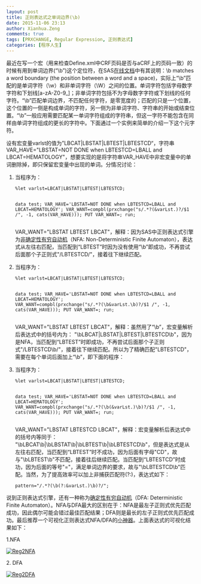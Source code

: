 ```yaml
---
layout: post
title: 正则表达式之单词边界(\b)
date: 2015-11-06 23:13
author: Xianhua.Zeng
comments: true
tags: [PRXCHANGE, Regular Expression, 正则表达式]
categories: [程序人生]
---
```

<p>最近在写一个宏（用来检查Define.xml中CRF页码是否与aCRF上的页码一致）的时候有用到单词边界(“\b”)这个定位符，在SAS<span style="text-decoration: none;"><a href="https://support.sas.com/documentation/cdl/en/lrdict/64316/HTML/default/viewer.htm#a003288497.htm" target="_blank">在线文档</a></span>中有其说明：\b matches a word boundary (the position between a word and a space)，实际上“\b”匹配的是单词字符（\w）和非单词字符（\W）之间的位置。单词字符包括字母数字字符和下划线[a-zA-Z0-9_]；非单词字符包括不为字母数字字符或下划线的任何字符。“\b”匹配单词边界，不匹配任何字符，是零宽度的；匹配的只是一个位置，这个位置的一侧是构成单词的字符，另一侧为非单词字符、字符串的开始或结束位置。“\b”一般应用需要匹配某一单词字符组成的字符串，但这一字符不能包含在同样由单词字符组成的更长的字符中。下面通过一个实例来简单的介绍一下这个元字符。</p>
<p>设有宏变量varlst的值为”LBCAT|LBSTAT|LBTEST|LBTESTCD“，字符串VAR_HAVE="LBSTAT=NOT DONE when LBTESTCD=LBALL and LBCAT=HEMATOLOGY"，想要实现的是将字符串VAR_HAVE中非宏变量中的单词删除掉，即只保留宏变量中出现的单词。分情况讨论：</p>
<ol>
	<li>当程序为：
<pre><code>%let varlst=LBCAT|LBSTAT|LBTEST|LBTESTCD;

data test;
    VAR_HAVE='LBSTAT=NOT DONE when LBTESTCD=LBALL and LBCAT=HEMATOLOGY';
    VAR_WANT=compbl(prxchange("s/.*?(&amp;varLst.)?/$1 /", -1, cats(VAR_HAVE)));
    PUT VAR_WANT=;
run;
</code></pre>
<p>VAR_WANT="LBSTAT LBTEST LBCAT"，解释：因为SAS中正则表达式引擎为<span style="text-decoration: none;"><a href="https://en.wikipedia.org/wiki/Nondeterministic_finite_automaton" target="_blank">非确定性有穷自动机</a></span>（NFA: Non-Deterministic Finite Automaton），表达式从左往右匹配，当匹配到“LBTEST”时因为没有使用“\b”即成功，不再尝试后面那个子正则式"/LBTESTCD/"，接着往下继续匹配。</p>
</li>
	<li>当程序为：
<pre><code>%let varlst=LBCAT|LBSTAT|LBTEST|LBTESTCD;

data test;
    VAR_HAVE='LBSTAT=NOT DONE when LBTESTCD=LBALL and LBCAT=HEMATOLOGY';
    VAR_WANT=compbl(prxchange("s/.*?(\b&amp;varLst.\b)?/$1 /", -1, cats(VAR_HAVE)));
    PUT VAR_WANT=;
run;
</code></pre>
<p>VAR_WANT="LBSTAT LBTEST LBCAT"，解释：虽然用了“\b”，宏变量解析后表达式中的括号内为： "\bLBCAT|LBSTAT|LBTEST|LBTESTCD\b"，因为是NFA，当匹配到“LBTEST”时即成功，不再尝试后面那个子正则式"/LBTESTCD\b/"，接着往下继续匹配。所以为了精确匹配"LBTESTCD"，需要在每个单词后面加上“\b”，即下面的程序：</p>
</li>
	<li>当程序为：
<pre><code>%let varlst=LBCAT|LBSTAT|LBTEST|LBTESTCD;

data test;
    VAR_HAVE='LBSTAT=NOT DONE when LBTESTCD=LBALL and LBCAT=HEMATOLOGY';
    VAR_WANT=compbl(prxchange("s/.*?(\b(&amp;varLst.)\b)?/$1 /", -1, cats(VAR_HAVE)));
    PUT VAR_WANT=;
run;
</code></pre>
<p>VAR_WANT="LBSTAT LBTESTCD LBCAT"，解释：宏变量解析后表达式中的括号内等同于： "\bLBCAT\b|\bLBSTAT\b|\bLBTEST\b|\bLBTESTCD\b"，但是表达式是从左往右匹配，当匹配到“LBTEST”时不成功，因为后面有字母"CD"，故与"\bLBTEST\b"不匹配，接着往后继续匹配。当匹配到“LBTESTCD”时成功，因为后面的等号"="，满足单词边界的要求，故与"\bLBTESTCD\b"匹配。当然，为了提高效率可以加上非捕获匹配符(?:)，表达式如下：</p>
<pre><code>pattern="/.*?(\b(?:&amp;varLst.)\b)?/";
</code></pre>
</li>
</ol>
<p>说到正则表达式引擎，还有一种称为<span style="text-decoration: none;"><a href="https://en.wikipedia.org/wiki/Deterministic_finite_automaton" target="_blank">确定性有穷自动机</a></span>（DFA: Deterministic Finite Automaton）。NFA与DFA最大的区别在于：NFA是最左子正则式优先匹配成功，因此偶尔可能会错过最佳匹配结果；DFA则是最长的左子正则式优先匹配成功。最后推荐一个可视化正则表达式NFA/DFA的<span style="text-decoration: none;"><a href="http://hackingoff.com/compilers/regular-expression-to-nfa-dfa" target="_blank">小神器</a></span>。上面表达式的可视化结果如下：</p>
<p>1.NFA</p>
<p><a href="http://www.xianhuazeng.com/cn/wp-content/uploads/2015/11/Reg2NFA.jpg"><img class="aligncenter size-full" src="http://www.xianhuazeng.com/cn/wp-content/uploads/2015/11/Reg2NFA.jpg" alt="Reg2NFA" /></a></p>
<p>2. DFA</p>
<p><a href="http://www.xianhuazeng.com/cn/wp-content/uploads/2015/11/Reg2DFA.jpg"><img class="aligncenter size-full" src="http://www.xianhuazeng.com/cn/wp-content/uploads/2015/11/Reg2DFA.jpg" alt="Reg2DFA" /></a></p>
